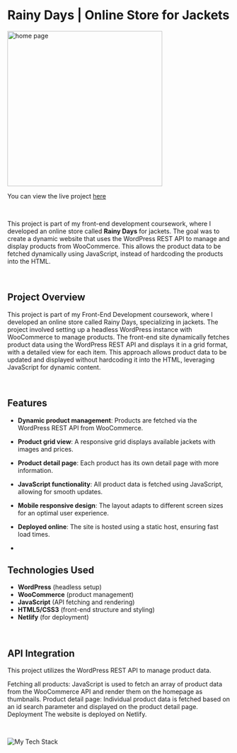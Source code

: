 # Rainy Days | Online Store for Jackets

<p align="left"><img height="350px" src="https://github.com/user-attachments/assets/a31a09fc-4f1c-4253-b38e-5df261f6b5c7" alt="home page" /></p>

You can view the live project [here](https://tmh-rainydays.netlify.app)

</br>

This project is part of my front-end development coursework, where I developed an online store called **Rainy Days** for jackets. The goal was to create a dynamic website that uses the WordPress REST API to manage and display products from WooCommerce. This allows the product data to be fetched dynamically using JavaScript, instead of hardcoding the products into the HTML.

</br>

## Project Overview
This project is part of my Front-End Development coursework, where I developed an online store called Rainy Days, specializing in jackets. The project involved setting up a headless WordPress instance with WooCommerce to manage products. The front-end site dynamically fetches product data using the WordPress REST API and displays it in a grid format, with a detailed view for each item. This approach allows product data to be updated and displayed without hardcoding it into the HTML, leveraging JavaScript for dynamic content.


</br>

## Features
- **Dynamic product management**: Products are fetched via the WordPress REST API from WooCommerce.
- **Product grid view**: A responsive grid displays available jackets with images and prices.
- **Product detail page**: Each product has its own detail page with more information.
- **JavaScript functionality**: All product data is fetched using JavaScript, allowing for smooth updates.
- **Mobile responsive design**: The layout adapts to different screen sizes for an optimal user experience.
- **Deployed online**: The site is hosted using a static host, ensuring fast load times.

- </br>

## Technologies Used
- **WordPress** (headless setup)
- **WooCommerce** (product management)
- **JavaScript** (API fetching and rendering)
- **HTML5/CSS3** (front-end structure and styling)
- **Netlify** (for deployment)

</br>

## API Integration
This project utilizes the WordPress REST API to manage product data.

Fetching all products: JavaScript is used to fetch an array of product data from the WooCommerce API and render them on the homepage as thumbnails.
Product detail page: Individual product data is fetched based on an id search parameter and displayed on the product detail page.
Deployment
The website is deployed on Netlify. 

</br>

<p align="left" ><img src="https://github-readme-tech-stack.vercel.app/api/cards?lineCount=1&width=870&bg=%230D1117&badge=%23161B22&border=%2321262D&titleColor=%2358A6FF&line1=git%2CGit%2C40F8FF%3Bgithub%2CGitHub%2C40F8FF%3Bvisualstudiocode%2CVS+Code%2C40F8FF%3Bfigma%2CFigma%2C40F8FF%3Bhtml5%2CHTML%2C40F8FF%3Bcss3%2CCSS%2C40F8FF%3Bjavascript%2CJavaScript%2C40F8FF%3Bwordpress%2CWordPress%2C40F8FF" alt="My Tech Stack" /> </p>
